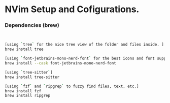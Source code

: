 # NVim Setup and Cofigurations.

### Dependencies (brew)

```zsh


[using `tree` for the nice tree view of the folder and files inside. ]
brew install tree

[using `font-jetbrains-mono-nerd-font` for the best icons and font support for the terminal.]
brew install --cask font-jetbrains-mono-nerd-font

[using `tree-sitter`]
brew install tree-sitter

[using `fzf` and `ripgrep` to fuzzy find files, text, etc.]
brew install fzf
brew install ripgrep

```

